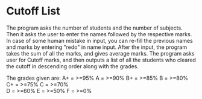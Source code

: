 
# Cutoff List

The program asks the number of students and the number of subjects.
Then it asks the user to enter the names followed by the respective marks.
In case of some human mistake in input, you can re-fill the previous names and marks by entering "redo" in name input.
After the input, the program takes the sum of all the marks, and gives average marks.
The program asks user for Cutoff marks, and then outputs a list of all the students who cleared the cutoff in descending order along with the grades.

The grades given are:
     A+ = >=95%
     A  = >=90%
     B+ = >=85%
     B  = >=80%
     C+ = >=75%
     C  = >=70%     
     D  = >=60%
     E  = >=50%
     F  = >=0%
